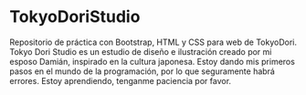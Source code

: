 # TokyoDoriStudio
Repositorio de práctica con Bootstrap, HTML y CSS para web de TokyoDori.
Tokyo Dori Studio es un estudio de diseño e ilustración creado por mi esposo Damián, inspirado en la cultura japonesa. 
Estoy dando mis primeros pasos en el mundo de la programación, por lo que seguramente habrá errores. Estoy aprendiendo, tenganme paciencia por favor.
